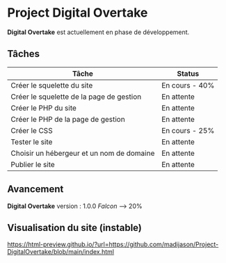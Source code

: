 # Project Digital Overtake
**Digital Overtake** est actuellement en phase de développement.

## Tâches

| Tâche | Status |
| ------------- | ------------- |
| Créer le squelette du site  | En cours - 40% |
| Créer le squelette de la page de gestion  | En attente |
| Créer le PHP du site | En attente |
| Créer le PHP de la page de gestion | En attente |
| Créer le CSS | En cours - 25% |
| Tester le site | En attente |
| Choisir un hébergeur et un nom de domaine | En attente |
| Publier le site | En attente |

## Avancement
**Digital Overtake** version : 1.0.0 *Falcon* --> 20%

## Visualisation du site (instable)
https://html-preview.github.io/?url=https://github.com/madijason/Project-DigitalOvertake/blob/main/index.html
